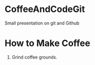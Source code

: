 # CoffeeAndCodeGit
Small presentation on git and Github


# How to Make Coffee
1. Grind coffee grounds.
